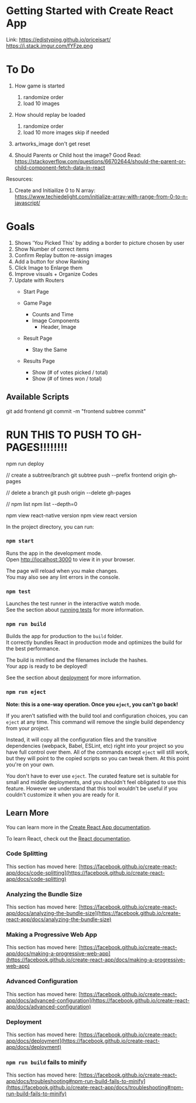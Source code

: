 # Getting Started with Create React App

Link: https://edistyping.github.io/priceisart/
https://i.stack.imgur.com/fYFze.png

# To Do

1. How game is started
    1. randomize order
    2. load 10 images 


2. How should replay be loaded
    1. randomize order
    2. load 10 more images 
        skip if needed

1. artworks_image don't get reset


1. Should Parents or Child host the image? 
    Good Read: https://stackoverflow.com/questions/66702644/should-the-parent-or-child-component-fetch-data-in-react

Resources:
1. Create and Initiailize 0 to N array: https://www.techiedelight.com/initialize-array-with-range-from-0-to-n-javascript/


# Goals
1. Shows 'You Picked This' by adding a border to picture chosen by user 
2. Show Number of correct items 
3. Confirm Replay button re-assign images 
4. Add a button for show Ranking 
5. Click Image to Enlarge them 
6. Improve visuals + Organize Codes
7. Update with Routers
    - Start Page
    - Game Page
        - Counts and Time
        - Image Components
            - Header, Image

    - Result Page
        - Stay the Same
    - Results Page
        - Show (# of votes picked / total)
        - Show (# of times won / total)
        

## Available Scripts
git add frontend 
git commit -m "frontend subtree commit"
 
# RUN THIS TO PUSH TO GH-PAGES!!!!!!!!
npm run deploy

// create a subtree/branch
git subtree push --prefix frontend origin gh-pages

// delete a branch
git push origin --delete gh-pages

// 
npm list
npm list --depth=0

npm view react-native version
npm view react version 



In the project directory, you can run:

### `npm start`

Runs the app in the development mode.\
Open [http://localhost:3000](http://localhost:3000) to view it in your browser.

The page will reload when you make changes.\
You may also see any lint errors in the console.

### `npm test`

Launches the test runner in the interactive watch mode.\
See the section about [running tests](https://facebook.github.io/create-react-app/docs/running-tests) for more information.

### `npm run build`

Builds the app for production to the `build` folder.\
It correctly bundles React in production mode and optimizes the build for the best performance.

The build is minified and the filenames include the hashes.\
Your app is ready to be deployed!

See the section about [deployment](https://facebook.github.io/create-react-app/docs/deployment) for more information.

### `npm run eject`

**Note: this is a one-way operation. Once you `eject`, you can't go back!**

If you aren't satisfied with the build tool and configuration choices, you can `eject` at any time. This command will remove the single build dependency from your project.

Instead, it will copy all the configuration files and the transitive dependencies (webpack, Babel, ESLint, etc) right into your project so you have full control over them. All of the commands except `eject` will still work, but they will point to the copied scripts so you can tweak them. At this point you're on your own.

You don't have to ever use `eject`. The curated feature set is suitable for small and middle deployments, and you shouldn't feel obligated to use this feature. However we understand that this tool wouldn't be useful if you couldn't customize it when you are ready for it.

## Learn More

You can learn more in the [Create React App documentation](https://facebook.github.io/create-react-app/docs/getting-started).

To learn React, check out the [React documentation](https://reactjs.org/).

### Code Splitting

This section has moved here: [https://facebook.github.io/create-react-app/docs/code-splitting](https://facebook.github.io/create-react-app/docs/code-splitting)

### Analyzing the Bundle Size

This section has moved here: [https://facebook.github.io/create-react-app/docs/analyzing-the-bundle-size](https://facebook.github.io/create-react-app/docs/analyzing-the-bundle-size)

### Making a Progressive Web App

This section has moved here: [https://facebook.github.io/create-react-app/docs/making-a-progressive-web-app](https://facebook.github.io/create-react-app/docs/making-a-progressive-web-app)

### Advanced Configuration

This section has moved here: [https://facebook.github.io/create-react-app/docs/advanced-configuration](https://facebook.github.io/create-react-app/docs/advanced-configuration)

### Deployment

This section has moved here: [https://facebook.github.io/create-react-app/docs/deployment](https://facebook.github.io/create-react-app/docs/deployment)

### `npm run build` fails to minify

This section has moved here: [https://facebook.github.io/create-react-app/docs/troubleshooting#npm-run-build-fails-to-minify](https://facebook.github.io/create-react-app/docs/troubleshooting#npm-run-build-fails-to-minify)
